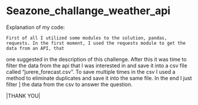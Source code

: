 # Seazone_challange_weather_api

Explanation of my code: 

	First of all I utilized some modules to the solution, pandas, requests. In the first moment, I used the requests module to get the data from an API, that
one suggested in the description of this challenge. After this it was time to  filter the data from the api that I was interested in and save it into a csv file 
called “jurere_forecast.csv”. To save multiple times in the csv I used a method to eliminate duplicates and save it into the same file. In the end I just filter ]
the data from the csv to answer the question.

|THANK YOU|
